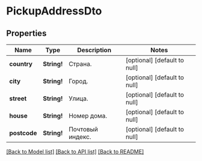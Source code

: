 # PickupAddressDto

## Properties
Name | Type | Description | Notes
------------ | ------------- | ------------- | -------------
**country** | **String!** | Страна. | [optional] [default to null]
**city** | **String!** | Город. | [optional] [default to null]
**street** | **String!** | Улица. | [optional] [default to null]
**house** | **String!** | Номер дома. | [optional] [default to null]
**postcode** | **String!** | Почтовый индекс. | [optional] [default to null]

[[Back to Model list]](../README.md#documentation-for-models) [[Back to API list]](../README.md#documentation-for-api-endpoints) [[Back to README]](../README.md)


